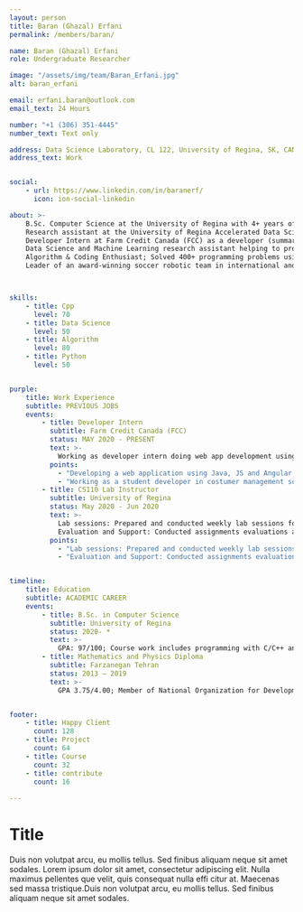 ```yaml
---
layout: person
title: Baran (Ghazal) Erfani
permalink: /members/baran/

name: Baran (Ghazal) Erfani
role: Undergraduate Researcher

image: "/assets/img/team/Baran_Erfani.jpg"
alt: baran_erfani

email: erfani.baran@outlook.com
email_text: 24 Hours

number: "+1 (306) 351-4445"
number_text: Text only

address: Data Science Laboratory, CL 122, University of Regina, SK, CANADA.
address_text: Work


social:
    - url: https://www.linkedin.com/in/baranerf/
      icon: ion-social-linkedin

about: >-
    B.Sc. Computer Science at the University of Regina with 4+ years of algorithm programming experience using C/C++ and Python. 
    Research assistant at the University of Regina Accelerated Data Science Lab. 
    Developer Intern at Farm Credit Canada (FCC) as a developer (summar 2020). Using JS, Java and Angular, Spring Boot frameworks developing a web-app.
    Data Science and Machine Learning research assistant helping to provide business data solutions at the Accelerated Data Science Lab of University of Regina since Nov 2019.
    Algorithm & Coding Enthusiast; Solved 400+ programming problems using C/C++ for computer Olympiad.
    Leader of an award-winning soccer robotic team in international and national venues. 



skills:
    - title: Cpp
      level: 70
    - title: Data Science
      level: 50
    - title: Algorithm
      level: 80
    - title: Python
      level: 50


purple:
    title: Work Experience
    subtitle: PREVIOUS JOBS
    events:
        - title: Developer Intern
          subtitle: Farm Credit Canada (FCC) 
          status: MAY 2020 - PRESENT
          text: >-
            Working as developer intern doing web app development using Java, Spring boot, Java Script, and Angular.
          points:
            - "Developing a web application using Java, JS and Angular, Spring boot frameworks."
            - "Working as a student developer in costumer management solution team."
        - title: CS110 Lab Instructor
          subtitle: University of Regina
          status: May 2020 - Jun 2020
          text: >-
            Lab sessions: Prepared and conducted weekly lab sessions for Programming and Problem Solving course.
            Evaluation and Support: Conducted assignments evaluations and provided workstation support to the students.
          points:
            - "Lab sessions: Prepared and conducted weekly lab sessions for Programming and Problem Solving course."
            - "Evaluation and Support: Conducted assignments evaluations and provided workstation support to the students."


timeline:
    title: Education
    subtitle: ACADEMIC CAREER
    events:
        - title: B.Sc. in Computer Science
          subtitle: University of Regina
          status: 2020- *
          text: >- 
            GPA: 97/100; Course work includes programming with C/C++ and data structures Research Assistant at the Accelerated Data Science Lab
        - title: Mathematics and Physics Diploma
          subtitle: Farzanegan Tehran
          status: 2013 – 2019
          text: >- 
            GPA 3.75/4.00; Member of National Organization for Development of Exceptional Talents (NODET)


footer:
    - title: Happy Client
      count: 128
    - title: Project
      count: 64
    - title: Course
      count: 32
    - title: contribute
      count: 16
      
---
```


# Title
Duis non volutpat arcu, eu mollis tellus. Sed finibus aliquam neque sit amet sodales. 
Lorem ipsum dolor sit amet, consectetur adipiscing elit. Nulla maximus pellentes que velit, 
quis consequat nulla effi citur at. Maecenas sed massa tristique.Duis non volutpat arcu, 
eu mollis tellus. Sed finibus aliquam neque sit amet sodales.
